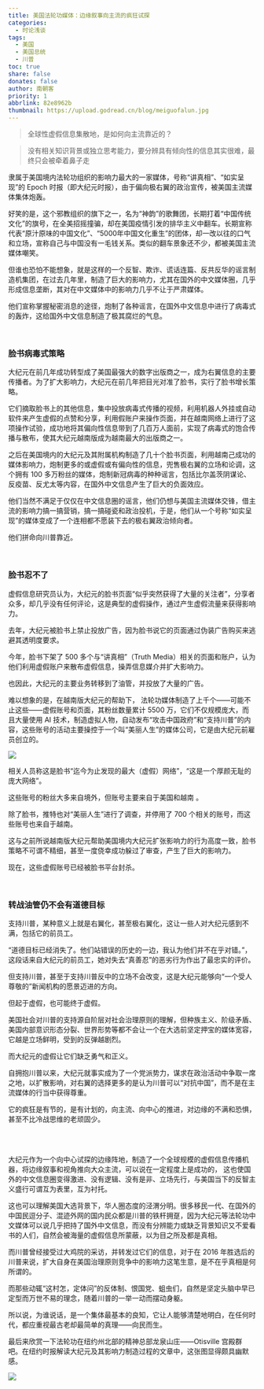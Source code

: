 ```yaml
---
title: 美国法轮功媒体：边缘叙事向主流的疯狂试探
categories:
  - 时论浅谈
tags:
  - 美国
  - 美国总统
  - 川普
toc: true
share: false
donates: false
author: 南朝客
priority: 1
abbrlink: 82e8962b
thumbnail: https://upload.godread.cn/blog/meiguofalun.jpg
---
```


> 全球性虚假信息集散地，是如何向主流靠近的？

<!-- more -->

> 没有相关知识背景或独立思考能力，要分辨具有倾向性的信息其实很难，最终只会被牵着鼻子走

隶属于美国境内法轮功组织的影响力最大的一家媒体，号称“讲真相”、“如实呈现”的 Epoch 时报（即大纪元时报），由于偏向极右翼的政治宣传，被美国主流媒体集体炮轰。



好笑的是，这个邪教组织的旗下之一，名为“神韵”的歌舞团，长期打着“中国传统文化”的旗号，在全美招摇撞骗，却在美国疫情引发的排华主义中翻车。长期宣称代表“原汁原味的中国文化”、“5000年中国文化重生”的团体，却一改以往的口气和立场，宣称自己与中国没有一毛钱关系。类似的翻车景象还不少，都被美国主流媒体嘲笑。



但谁也恐怕不能想象，就是这样的一个反智、欺诈、谎话连篇、反共反华的谣言制造机集团，在过去几年里，制造了巨大的影响力，尤其在国外的中文媒体圈，几乎形成信息垄断，其对在中文媒体中的影响力几乎不让于严肃媒体。



他们宣称掌握秘密消息的途径，炮制了各种谣言，在国外中文信息中进行了病毒式的轰炸，这给国外中文信息制造了极其腐烂的气息。

<br/>

### **脸书病毒式策略**

大纪元在前几年成功转型成了美国最强大的数字出版商之一，成为右翼信息的主要传播者。为了扩大影响力，大纪元在前几年把目光对准了脸书，实行了脸书增长策略。



它们摘取脸书上的其他信息，集中投放病毒式传播的视频，利用机器人外挂或自动软件来产生虚假的点赞和分享，利用假账户来操作页面，并在越南网络上进行了这项操作试验，成功地将其偏向性信息带到了几百万人面前，实现了病毒式的饱合传播与散布，使其大纪元越南版成为越南最大的出版商之一。



之后在美国境内的大纪元及其附属机构制造了几十个脸书页面，利用越南己成功的媒体影响力，炮制更多的或虚假或有偏向性的信息，兜售极右翼的立场和论调，这个拥有 100 多万粉丝的媒体，炮制新冠病毒的种种谣言，包括比尔盖茨阴谋论、反疫苗、反尤太等内容，在国外中文信息产生了巨大的负面效应。



他们当然不满足于仅仅在中文信息圈的谣言，他们仍想与美国主流媒体交锋，借主流的影响力搞一搞营销，搞一搞碰瓷和政治投机，于是，他们从一个号称“如实呈现”的媒体变成了一个连相都不愿装下去的极右翼政治倾向者。



他们拼命向川普靠近。

<br/>

### **脸书忍不了**

虚假信息研究员认为，大纪元的脸书页面“似乎突然获得了大量的关注者”，分享者众多，却几乎没有任何评论，这是典型的虚假操作，通过产生虚假流量来获得影响力。



去年，大纪元被脸书上禁止投放广告，因为脸书说它的页面通过伪装广告购买来逃避其透明度要求。



今年，脸书下架了 500 多个与“讲真相”（Truth Media）相关的页面和账户，认为他们利用虚假账户来散布虚假信息，操弄信息媒介并扩大影响力。



也因此，大纪元的主要业务转移到了油管，并投放了大量的广告。



难以想象的是，在越南版大纪元的帮助下， 法轮功媒体制造了上千个——可能不止这些——虚假账号和页面，其粉丝数量累计 5500 万，它们不仅规模庞大，而且大量使用 AI 技术，制造虚拟人物，自动发布“攻击中国政府”和“支持川普”的内容，这些账号的活动主要操控于一个叫“美丽人生”的媒体公司，它是由大纪元前雇员创立的。

![](https://upload.godread.cn/blog/meiguofalun.jpg)



<p class="text-blue">相关人员称这是脸书“迄今为止发现的最大（虚假）网络”，“这是一个厚颜无耻的庞大网络”。</p>



这些账号的粉丝大多来自境外，但账号主要来自于美国和越南 。



除了脸书，推特也对“美丽人生”进行了调查，并停用了 700 个相关的账号，而这些账号也来自于越南。



这与之前所说越南版大纪元帮助美国境内大纪元扩张影响力的行为高度一致，脸书策略不可谓不精细，甚至一度侥幸成功躲过了审查，产生了巨大的影响力。



现在，这些虚假账号已经被脸书平台封杀。

<br/>

### **转战油管仍不会有道德目标**

支持川普，某种意义上就是右翼化，甚至极右翼化，这让一些人对大纪元感到不满，包括它的前员工。



“道德目标已经消失了。他们站错误的历史的一边，我认为他们并不在乎对错。”，这段话来自大纪元的前员工，她对失去“真善忍”的恶劣行为作出了最忠实的评价。



但支持川普，甚至于支持川普反中的立场不会改变，这是大纪元能够向“一个受人尊敬的”新闻机构的愿景迈进的方向。



但起于虚假，也可能终于虚假。



美国社会对川普的支持源自阶层对社会治理原则的理解，但种族主义、阶级矛盾、美国内部意识形态分裂、世界形势等都不会让一个在大选前坚定押宝的媒体宽容，它越是立场鲜明，受到的反弹越剧烈。



而大纪元的虚假让它们缺乏勇气和正义。



自拥抱川普以来，大纪元就事实成为了一个党派势力，谋求在政治活动中争取一席之地，以扩散影响，对右翼的选择更多的是认为川普可以“对抗中国”，而不是在主流媒体的行当中获得尊重。



它的疯狂是有节的，是有计划的，向主流、向中心的推进，对边缘的不满和恐惧，甚至不比冷战思维的老顽固少。

<br/>

<br/>

<p class="text-blue">大纪元作为一个向中心试探的边缘阵地，制造了一个全球规模的虚假信息传播机器，将边缘叙事和视角推向大众主流，可以说在一定程度上是成功的， 这也使国外的中文信息圈变得激进、没有逻辑、没有是非、立场先行，与美国当下的反智主义盛行可谓互为表里，互为衬托。</p>



这也可以理解美国大选背景下，华人圈态度的泾渭分明。很多移民一代、在国外的中国民逗分子、混迹外网的国内民众都是川普的铁杆拥趸，因为大纪元等法轮功中文媒体可以说几乎把持了国外中文信息，而没有分辨能力或缺乏背景知识又不爱看书的人们，自然会被海量的虚假信息所蒙蔽，以为目之所及都是真相。



而川普曾经接受过大鸡院的采访，并转发过它们的信息，对于在 2016 年胜选后的川普来说，扩大自身在美国治理原则竞争中的影响力这笔生意，是不在乎真相是何所谓的。



而那些动辄“这村怎，定体问”的反体制、恨国党、蛆虫们，自然是坚定头脑中早已定型而万世不易的理念，随着川普的一举一动而摆动身躯。



<p class="text-blue">所以说，为谁说话，是一个集体最基本的良知，它让人能够清楚地明白，在任何时代，都应重视最古老却最简单的真理——向民而生。</p>



最后来欣赏一下法轮功在纽约州北部的精神总部龙泉山庄——Otisville 宫殿群吧。在纽约时报解读大纪元及其影响力制造过程的文章中，这张图显得颇具幽默感。

![](https://upload.godread.cn/blog/meiguofalun_01.jpg)

